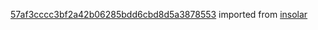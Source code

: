 [57af3cccc3bf2a42b06285bdd6cbd8d5a3878553](https://github.com/insolar/insolar/commit/57af3cccc3bf2a42b06285bdd6cbd8d5a3878553) imported from [insolar](https://github.com/insolar/insolar)
